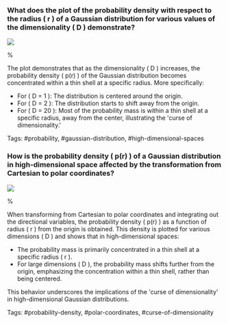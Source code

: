 ### What does the plot of the probability density with respect to the radius \( r \) of a Gaussian distribution for various values of the dimensionality \( D \) demonstrate?

![](https://cdn.mathpix.com/cropped/2024_05_26_bc33d980debf73d6abd0g-1.jpg?height=508&width=706&top_left_y=220&top_left_x=951)

%

The plot demonstrates that as the dimensionality \( D \) increases, the probability density \( p(r) \) of the Gaussian distribution becomes concentrated within a thin shell at a specific radius. More specifically:

- For \( D = 1 \): The distribution is centered around the origin.
- For \( D = 2 \): The distribution starts to shift away from the origin.
- For \( D = 20 \): Most of the probability mass is within a thin shell at a specific radius, away from the center, illustrating the 'curse of dimensionality.'

Tags: #probability, #gaussian-distribution, #high-dimensional-spaces


### How is the probability density \( p(r) \) of a Gaussian distribution in high-dimensional space affected by the transformation from Cartesian to polar coordinates?

![](https://cdn.mathpix.com/cropped/2024_05_26_bc33d980debf73d6abd0g-1.jpg?height=508&width=706&top_left_y=220&top_left_x=951)

%

When transforming from Cartesian to polar coordinates and integrating out the directional variables, the probability density \( p(r) \) as a function of radius \( r \) from the origin is obtained. This density is plotted for various dimensions \( D \) and shows that in high-dimensional spaces:

- The probability mass is primarily concentrated in a thin shell at a specific radius \( r \).
- For large dimensions \( D \), the probability mass shifts further from the origin, emphasizing the concentration within a thin shell, rather than being centered.

This behavior underscores the implications of the 'curse of dimensionality' in high-dimensional Gaussian distributions.

Tags: #probability-density, #polar-coordinates, #curse-of-dimensionality
